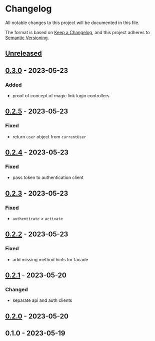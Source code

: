 # Changelog

All notable changes to this project will be documented in this file.

The format is based on [Keep a Changelog](https://keepachangelog.com/en/1.0.0/),
and this project adheres to [Semantic Versioning](https://semver.org/spec/v2.0.0.html).

## [Unreleased]


## [0.3.0] - 2023-05-23
### Added
- proof of concept of magic link login controllers


## [0.2.5] - 2023-05-23
### Fixed
- return `user` object from `currentUser`


## [0.2.4] - 2023-05-23
### Fixed
- pass token to authentication client


## [0.2.3] - 2023-05-23
### Fixed
- `authenticate` > `activate`


## [0.2.2] - 2023-05-23
### Fixed
- add missing method hints for facade


## [0.2.1] - 2023-05-20
### Changed
- separate api and auth clients


## [0.2.0] - 2023-05-20

## 0.1.0 - 2023-05-19

[Unreleased]: https://github.com/BombenProdukt/package_slug/compare/0.3.0...HEAD
[0.3.0]: https://github.com/BombenProdukt/package_slug/compare/0.2.5...0.3.0
[0.2.5]: https://github.com/BombenProdukt/package_slug/compare/0.2.4...0.2.5
[0.2.4]: https://github.com/BombenProdukt/package_slug/compare/0.2.3...0.2.4
[0.2.3]: https://github.com/BombenProdukt/package_slug/compare/0.2.2...0.2.3
[0.2.2]: https://github.com/BombenProdukt/package_slug/compare/0.2.1...0.2.2
[0.2.1]: https://github.com/BombenProdukt/package_slug/compare/0.2.0...0.2.1
[0.2.0]: https://github.com/BombenProdukt/package_slug/compare/0.1.0...0.2.0
